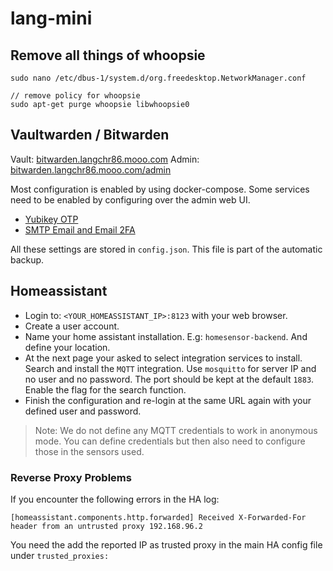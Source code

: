 lang-mini
=========


Remove all things of whoopsie
-----------------------------

~~~~~~
sudo nano /etc/dbus-1/system.d/org.freedesktop.NetworkManager.conf

// remove policy for whoopsie
sudo apt-get purge whoopsie libwhoopsie0
~~~~~~


Vaultwarden / Bitwarden
-----------------------

Vault: [bitwarden.langchr86.mooo.com](https://bitwarden.langchr86.mooo.com/)
Admin: [bitwarden.langchr86.mooo.com/admin](https://bitwarden.langchr86.mooo.com/admin)

Most configuration is enabled by using docker-compose.
Some services need to be enabled by configuring over the admin web UI.

* [Yubikey OTP](https://github.com/dani-garcia/vaultwarden/wiki/Enabling-Yubikey-OTP-authentication)
* [SMTP Email and Email 2FA](https://github.com/dani-garcia/vaultwarden/wiki/SMTP-Configuration)

All these settings are stored in `config.json`.
This file is part of the automatic backup.


Homeassistant
-------------

* Login to: `<YOUR_HOMEASSISTANT_IP>:8123` with your web browser.
* Create a user account.
* Name your home assistant installation. E.g: `homesensor-backend`. And define your location.
* At the next page your asked to select integration services to install. Search and install the `MQTT` integration.
  Use `mosquitto` for server IP and no user and no password. The port should be kept at the default `1883`.
  Enable the flag for the search function.
* Finish the configuration and re-login at the same URL again with your defined user and password.

> Note: We do not define any MQTT credentials to work in anonymous mode.
> You can define credentials but then also need to configure those in the sensors used.

### Reverse Proxy Problems

If you encounter the following errors in the HA log:

~~~
[homeassistant.components.http.forwarded] Received X-Forwarded-For header from an untrusted proxy 192.168.96.2
~~~

You need the add the reported IP as trusted proxy in the main HA config file under `trusted_proxies:`

